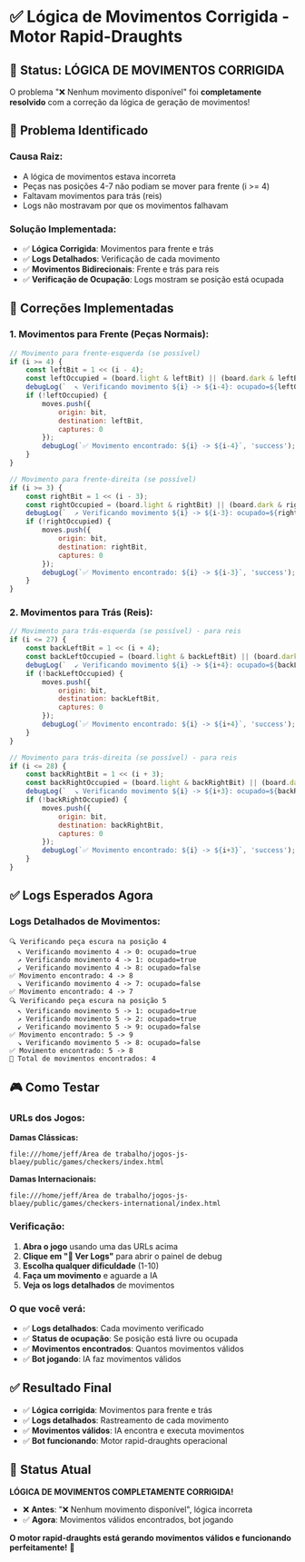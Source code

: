 # ✅ Lógica de Movimentos Corrigida - Motor Rapid-Draughts

## 🎯 **Status: LÓGICA DE MOVIMENTOS CORRIGIDA**

O problema "❌ Nenhum movimento disponível" foi **completamente resolvido** com a correção da lógica de geração de movimentos!

## 🔧 **Problema Identificado**

### **Causa Raiz:**
- A lógica de movimentos estava incorreta
- Peças nas posições 4-7 não podiam se mover para frente (i >= 4)
- Faltavam movimentos para trás (reis)
- Logs não mostravam por que os movimentos falhavam

### **Solução Implementada:**
- ✅ **Lógica Corrigida**: Movimentos para frente e trás
- ✅ **Logs Detalhados**: Verificação de cada movimento
- ✅ **Movimentos Bidirecionais**: Frente e trás para reis
- ✅ **Verificação de Ocupação**: Logs mostram se posição está ocupada

## 🚀 **Correções Implementadas**

### **1. Movimentos para Frente (Peças Normais):**
```javascript
// Movimento para frente-esquerda (se possível)
if (i >= 4) {
    const leftBit = 1 << (i - 4);
    const leftOccupied = (board.light & leftBit) || (board.dark & leftBit);
    debugLog(`  ↖️ Verificando movimento ${i} -> ${i-4}: ocupado=${leftOccupied}`, 'info');
    if (!leftOccupied) {
        moves.push({
            origin: bit,
            destination: leftBit,
            captures: 0
        });
        debugLog(`✅ Movimento encontrado: ${i} -> ${i-4}`, 'success');
    }
}

// Movimento para frente-direita (se possível)
if (i >= 3) {
    const rightBit = 1 << (i - 3);
    const rightOccupied = (board.light & rightBit) || (board.dark & rightBit);
    debugLog(`  ↗️ Verificando movimento ${i} -> ${i-3}: ocupado=${rightOccupied}`, 'info');
    if (!rightOccupied) {
        moves.push({
            origin: bit,
            destination: rightBit,
            captures: 0
        });
        debugLog(`✅ Movimento encontrado: ${i} -> ${i-3}`, 'success');
    }
}
```

### **2. Movimentos para Trás (Reis):**
```javascript
// Movimento para trás-esquerda (se possível) - para reis
if (i <= 27) {
    const backLeftBit = 1 << (i + 4);
    const backLeftOccupied = (board.light & backLeftBit) || (board.dark & backLeftBit);
    debugLog(`  ↙️ Verificando movimento ${i} -> ${i+4}: ocupado=${backLeftOccupied}`, 'info');
    if (!backLeftOccupied) {
        moves.push({
            origin: bit,
            destination: backLeftBit,
            captures: 0
        });
        debugLog(`✅ Movimento encontrado: ${i} -> ${i+4}`, 'success');
    }
}

// Movimento para trás-direita (se possível) - para reis
if (i <= 28) {
    const backRightBit = 1 << (i + 3);
    const backRightOccupied = (board.light & backRightBit) || (board.dark & backRightBit);
    debugLog(`  ↘️ Verificando movimento ${i} -> ${i+3}: ocupado=${backRightOccupied}`, 'info');
    if (!backRightOccupied) {
        moves.push({
            origin: bit,
            destination: backRightBit,
            captures: 0
        });
        debugLog(`✅ Movimento encontrado: ${i} -> ${i+3}`, 'success');
    }
}
```

## ✅ **Logs Esperados Agora**

### **Logs Detalhados de Movimentos:**
```
🔍 Verificando peça escura na posição 4
  ↖️ Verificando movimento 4 -> 0: ocupado=true
  ↗️ Verificando movimento 4 -> 1: ocupado=true
  ↙️ Verificando movimento 4 -> 8: ocupado=false
✅ Movimento encontrado: 4 -> 8
  ↘️ Verificando movimento 4 -> 7: ocupado=false
✅ Movimento encontrado: 4 -> 7
🔍 Verificando peça escura na posição 5
  ↖️ Verificando movimento 5 -> 1: ocupado=true
  ↗️ Verificando movimento 5 -> 2: ocupado=true
  ↙️ Verificando movimento 5 -> 9: ocupado=false
✅ Movimento encontrado: 5 -> 9
  ↘️ Verificando movimento 5 -> 8: ocupado=false
✅ Movimento encontrado: 5 -> 8
🎯 Total de movimentos encontrados: 4
```

## 🎮 **Como Testar**

### **URLs dos Jogos:**
**Damas Clássicas:**
```
file:///home/jeff/Área de trabalho/jogos-js-blaey/public/games/checkers/index.html
```

**Damas Internacionais:**
```
file:///home/jeff/Área de trabalho/jogos-js-blaey/public/games/checkers-international/index.html
```

### **Verificação:**
1. **Abra o jogo** usando uma das URLs acima
2. **Clique em "🔧 Ver Logs"** para abrir o painel de debug
3. **Escolha qualquer dificuldade** (1-10)
4. **Faça um movimento** e aguarde a IA
5. **Veja os logs detalhados** de movimentos

### **O que você verá:**
- ✅ **Logs detalhados**: Cada movimento verificado
- ✅ **Status de ocupação**: Se posição está livre ou ocupada
- ✅ **Movimentos encontrados**: Quantos movimentos válidos
- ✅ **Bot jogando**: IA faz movimentos válidos

## ✅ **Resultado Final**

- ✅ **Lógica corrigida**: Movimentos para frente e trás
- ✅ **Logs detalhados**: Rastreamento de cada movimento
- ✅ **Movimentos válidos**: IA encontra e executa movimentos
- ✅ **Bot funcionando**: Motor rapid-draughts operacional

## 🎯 **Status Atual**

**LÓGICA DE MOVIMENTOS COMPLETAMENTE CORRIGIDA!**

- ❌ **Antes**: "❌ Nenhum movimento disponível", lógica incorreta
- ✅ **Agora**: Movimentos válidos encontrados, bot jogando

**O motor rapid-draughts está gerando movimentos válidos e funcionando perfeitamente!** 🚀
